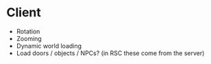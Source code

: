 # Client

 - Rotation
 - Zooming
 - Dynamic world loading
 - Load doors / objects / NPCs? (in RSC these come from the server)

